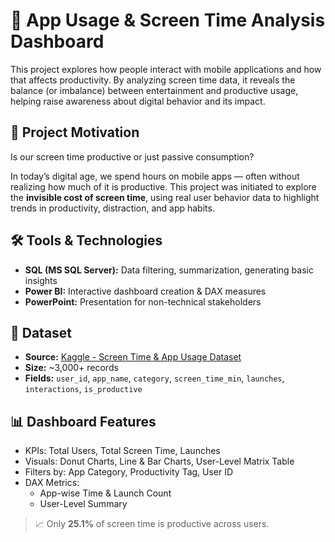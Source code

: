 # 📱 App Usage & Screen Time Analysis Dashboard

This project explores how people interact with mobile applications and how that affects productivity. By analyzing screen time data, it reveals the balance (or imbalance) between entertainment and productive usage, helping raise awareness about digital behavior and its impact.



## 📌 Project Motivation

Is our screen time productive or just passive consumption?

In today’s digital age, we spend hours on mobile apps — often without realizing how much of it is productive. This project was initiated to explore the **invisible cost of screen time**, using real user behavior data to highlight trends in productivity, distraction, and app habits.



## 🛠️ Tools & Technologies

- **SQL (MS SQL Server):** Data filtering, summarization, generating basic insights  
- **Power BI:** Interactive dashboard creation & DAX measures   
- **PowerPoint:** Presentation for non-technical stakeholders  



## 📂 Dataset

- **Source:** [Kaggle - Screen Time & App Usage Dataset](https://www.kaggle.com/datasets/khushikyad001/screen-time-and-app-usage-dataset-iosandroid)  
- **Size:** ~3,000+ records  
- **Fields:** `user_id`, `app_name`, `category`, `screen_time_min`, `launches`, `interactions`, `is_productive`



## 📊 Dashboard Features

- KPIs: Total Users, Total Screen Time, Launches
- Visuals: Donut Charts, Line & Bar Charts, User-Level Matrix Table
- Filters by: App Category, Productivity Tag, User ID
- DAX Metrics:
  - App-wise Time & Launch Count
  - User-Level Summary

> 📈 Only **25.1%** of screen time is productive across users.
